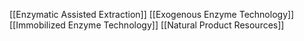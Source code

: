[[Enzymatic Assisted Extraction]]
[[Exogenous Enzyme Technology]]
[[Immobilized Enzyme Technology]]
[[Natural Product Resources]]

